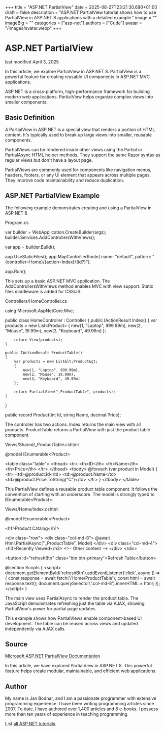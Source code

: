 +++
title = "ASP.NET PartialView"
date = 2025-08-27T23:21:30.680+01:00
draft = false
description = "ASP.NET PartialView tutorial shows how to use
PartialView in ASP.NET 8 applications with a detailed example."
image = ""
imageBig = ""
categories = ["asp-net"]
authors = ["Cude"]
avatar = "/images/avatar.webp"
+++

# ASP.NET PartialView

last modified April 3, 2025

In this article, we explore PartialView in ASP.NET 8. PartialView is a powerful
feature for creating reusable UI components in ASP.NET MVC applications.

ASP.NET is a cross-platform, high-performance framework for building modern web
applications. PartialView helps organize complex views into smaller components.

## Basic Definition

A PartialView in ASP.NET is a special view that renders a portion of HTML content.
It's typically used to break up large views into smaller, reusable components.

PartialViews can be rendered inside other views using the Partial or
PartialAsync HTML helper methods. They support the same Razor syntax
as regular views but don't have a layout page.

PartialViews are commonly used for components like navigation menus, headers,
footers, or any UI element that appears across multiple pages. They improve
code maintainability and reduce duplication.

## ASP.NET PartialView Example

The following example demonstrates creating and using a PartialView in ASP.NET 8.

Program.cs
  

var builder = WebApplication.CreateBuilder(args);
builder.Services.AddControllersWithViews();

var app = builder.Build();

app.UseStaticFiles();
app.MapControllerRoute(
    name: "default",
    pattern: "{controller=Home}/{action=Index}/{id?}");

app.Run();

This sets up a basic ASP.NET MVC application. The AddControllersWithViews
method enables MVC with view support. Static files middleware is added for CSS/JS.

Controllers/HomeController.cs
  

using Microsoft.AspNetCore.Mvc;

public class HomeController : Controller
{
    public IActionResult Index()
    {
        var products = new List&lt;Product&gt;
        {
            new(1, "Laptop", 999.99m),
            new(2, "Mouse", 19.99m),
            new(3, "Keyboard", 49.99m)
        };
        
        return View(products);
    }

    public IActionResult ProductTable()
    {
        var products = new List&lt;Product&gt;
        {
            new(1, "Laptop", 999.99m),
            new(2, "Mouse", 19.99m),
            new(3, "Keyboard", 49.99m)
        };
        
        return PartialView("_ProductTable", products);
    }
}

public record Product(int Id, string Name, decimal Price);

The controller has two actions. Index returns the main view with all
products. ProductTable returns a PartialView with just the product
table component.

Views/Shared/_ProductTable.cshtml
  

@model IEnumerable&lt;Product&gt;

&lt;table class="table"&gt;
    &lt;thead&gt;
        &lt;tr&gt;
            &lt;th&gt;ID&lt;/th&gt;
            &lt;th&gt;Name&lt;/th&gt;
            &lt;th&gt;Price&lt;/th&gt;
        &lt;/tr&gt;
    &lt;/thead&gt;
    &lt;tbody&gt;
        @foreach (var product in Model)
        {
            &lt;tr&gt;
                &lt;td&gt;@product.Id&lt;/td&gt;
                &lt;td&gt;@product.Name&lt;/td&gt;
                &lt;td&gt;@product.Price.ToString("C")&lt;/td&gt;
            &lt;/tr&gt;
        }
    &lt;/tbody&gt;
&lt;/table&gt;

This PartialView defines a reusable product table component. It follows the
convention of starting with an underscore. The model is strongly typed to
IEnumerable&lt;Product&gt;.

Views/Home/Index.cshtml
  

@model IEnumerable&lt;Product&gt;

&lt;h1&gt;Product Catalog&lt;/h1&gt;

&lt;div class="row"&gt;
    &lt;div class="col-md-8"&gt;
        @await Html.PartialAsync("_ProductTable", Model)
    &lt;/div&gt;
    &lt;div class="col-md-4"&gt;
        &lt;h3&gt;Recently Viewed&lt;/h3&gt;
        &lt;!-- Other content --&gt;
    &lt;/div&gt;
&lt;/div&gt;

&lt;button id="refreshBtn" class="btn btn-primary"&gt;Refresh Table&lt;/button&gt;

@section Scripts {
    &lt;script&gt;
        document.getElementById('refreshBtn').addEventListener('click', async () =&gt; {
            const response = await fetch('/Home/ProductTable');
            const html = await response.text();
            document.querySelector('.col-md-8').innerHTML = html;
        });
    &lt;/script&gt;
}

The main view uses PartialAsync to render the product table. The
JavaScript demonstrates refreshing just the table via AJAX, showing PartialView's
power for partial page updates.

This example shows how PartialViews enable component-based UI development. The
table can be reused across views and updated independently via AJAX calls.

## Source

[Microsoft ASP.NET PartialView Documentation](https://learn.microsoft.com/en-us/aspnet/core/mvc/views/partial?view=aspnetcore-8.0)

In this article, we have explored PartialView in ASP.NET 8. This powerful
feature helps create modular, maintainable, and efficient web applications.

## Author

My name is Jan Bodnar, and I am a passionate programmer with extensive
programming experience. I have been writing programming articles since 2007.
To date, I have authored over 1,400 articles and 8 e-books. I possess more
than ten years of experience in teaching programming.

List [all ASP.NET tutorials](/all/#asp-net).